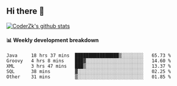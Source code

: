 ## Hi there 👋

[![CoderZk's github stats](https://github-readme-stats.vercel.app/api?username=zhoukuo123&show_icons=true&count_private=true)](https://github.com/anuraghazra/github-readme-stats)

#### :bar_chart: Weekly development breakdown

<!--START_SECTION:waka-->
```text
Java     18 hrs 37 mins  ████████████████▒░░░░░░░░   65.73 % 
Groovy   4 hrs 8 mins    ███▓░░░░░░░░░░░░░░░░░░░░░   14.60 % 
XML      3 hrs 47 mins   ███▒░░░░░░░░░░░░░░░░░░░░░   13.37 % 
SQL      38 mins         ▓░░░░░░░░░░░░░░░░░░░░░░░░   02.25 % 
Other    31 mins         ▒░░░░░░░░░░░░░░░░░░░░░░░░   01.85 % 
```
<!--END_SECTION:waka-->

